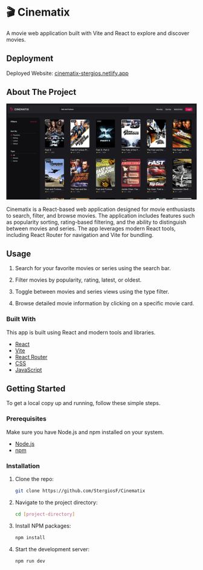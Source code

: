 
# 🎬 Cinematix

A movie web application built with Vite and React to explore and discover movies.

## Deployment

Deployed Website: [cinematix-stergios.netlify.app](cinematix-stergios.netlify.app)

## About The Project

[![resultsPage.png](previews/results_page.png)](cinematix-stergios.netlify.app)

Cinematix is a React-based web application designed for movie enthusiasts to search, filter, and browse movies. The application includes features such as popularity sorting, rating-based filtering, and the ability to distinguish between movies and series. The app leverages modern React tools, including React Router for navigation and Vite for bundling.

## Usage

1. Search for your favorite movies or series using the search bar.

2. Filter movies by popularity, rating, latest, or oldest.

3. Toggle between movies and series views using the type filter.

4. Browse detailed movie information by clicking on a specific movie card.

### Built With

This app is built using React and modern tools and libraries.

- [React](https://reactjs.org/)
- [Vite](https://vitejs.dev/)
- [React Router](https://reactrouter.com/)
- [CSS](https://developer.mozilla.org/en-US/docs/Web/CSS)
- [JavaScript](https://developer.mozilla.org/en-US/docs/Web/JavaScript)

## Getting Started

To get a local copy up and running, follow these simple steps.

### Prerequisites

Make sure you have Node.js and npm installed on your system.

- [Node.js](https://nodejs.org/)
- [npm](https://www.npmjs.com/)

### Installation

1. Clone the repo:

   ```bash
   git clone https://github.com/StergiosF/Cinematix
   ```

2. Navigate to the project directory:

   ```bash
   cd [project-directory]
   ```

3. Install NPM packages:

   ```bash
   npm install
   ```

4. Start the development server:

   ```bash
   npm run dev
   ```

